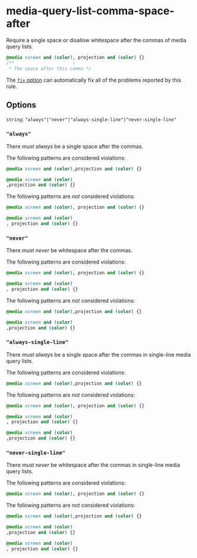 # media-query-list-comma-space-after

Require a single space or disallow whitespace after the commas of media query lists.

```css
@media screen and (color), projection and (color) {}
/**                      ↑
 * The space after this comma */
```

The [`fix` option](../../../docs/user-guide/usage/options.md#fix) can automatically fix all of the problems reported by this rule.

## Options

`string`: `"always"|"never"|"always-single-line"|"never-single-line"`

### `"always"`

There *must always* be a single space after the commas.

The following patterns are considered violations:

```css
@media screen and (color),projection and (color) {}
```

```css
@media screen and (color)
,projection and (color) {}
```

The following patterns are *not* considered violations:

```css
@media screen and (color), projection and (color) {}
```

```css
@media screen and (color)
, projection and (color) {}
```

### `"never"`

There *must never* be whitespace after the commas.

The following patterns are considered violations:

```css
@media screen and (color), projection and (color) {}
```

```css
@media screen and (color)
, projection and (color) {}
```

The following patterns are *not* considered violations:

```css
@media screen and (color),projection and (color) {}
```

```css
@media screen and (color)
,projection and (color) {}
```

### `"always-single-line"`

There *must always* be a single space after the commas in single-line media query lists.

The following patterns are considered violations:

```css
@media screen and (color),projection and (color) {}
```

The following patterns are *not* considered violations:

```css
@media screen and (color), projection and (color) {}
```

```css
@media screen and (color)
, projection and (color) {}
```

```css
@media screen and (color)
,projection and (color) {}
```

### `"never-single-line"`

There *must never* be whitespace after the commas in single-line media query lists.

The following patterns are considered violations:

```css
@media screen and (color), projection and (color) {}
```

The following patterns are *not* considered violations:

```css
@media screen and (color),projection and (color) {}
```

```css
@media screen and (color)
,projection and (color) {}
```

```css
@media screen and (color)
, projection and (color) {}
```
